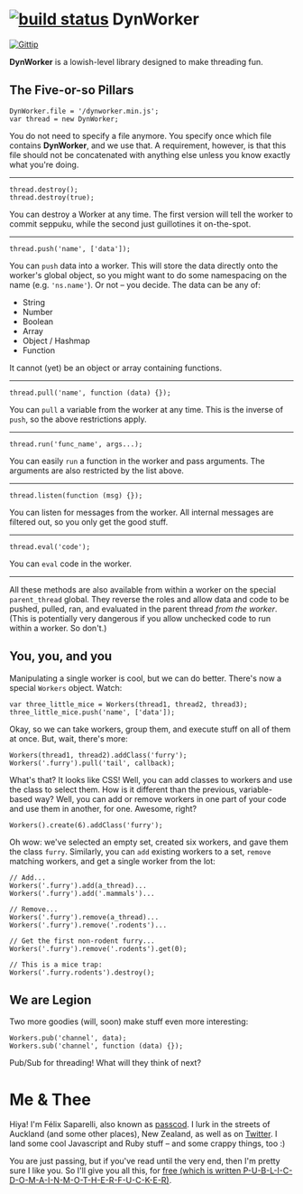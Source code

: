 [![build status](https://secure.travis-ci.org/passcod/DynWorker.png)](http://travis-ci.org/passcod/DynWorker)
DynWorker
=========

[![Gittip](http://stuff.passcod.net/gittip.png)](https://www.gittip.com/passcod/)

**DynWorker** is a lowish-level library designed to make threading fun.

## The Five-or-so Pillars

    DynWorker.file = '/dynworker.min.js';
    var thread = new DynWorker;

You do not need to specify a file anymore. You specify once which file
contains **DynWorker**, and we use that. A requirement, however, is that
this file should not be concatenated with anything else unless you know
exactly what you're doing.

---

    thread.destroy();
    thread.destroy(true);

You can destroy a Worker at any time. The first version will tell the worker
to commit seppuku, while the second just guillotines it on-the-spot.

---

    thread.push('name', ['data']);

You can `push` data into a worker. This will store the data directly onto
the worker's global object, so you might want to do some namespacing on the
name (e.g. `'ns.name'`). Or not &ndash; you decide. The data can be any of:

  + String
  + Number
  + Boolean
  + Array
  + Object / Hashmap
  + Function

It cannot (yet) be an object or array containing functions.

---

    thread.pull('name', function (data) {});

You can `pull` a variable from the worker at any time. This is the inverse of
`push`, so the above restrictions apply.

---

    thread.run('func_name', args...);

You can easily `run` a function in the worker and pass arguments. The arguments
are also restricted by the list above.

---

    thread.listen(function (msg) {});

You can listen for messages from the worker. All internal messages are filtered
out, so you only get the good stuff.

---

    thread.eval('code');

You can `eval` code in the worker.

---

All these methods are also available from within a worker on the special
`parent_thread` global. They reverse the roles and allow data and code to be pushed,
pulled, ran, and evaluated in the parent thread _from the worker_. (This is
potentially very dangerous if you allow unchecked code to run within a worker.
So don't.)


## You, you, and you

Manipulating a single worker is cool, but we can do better. There's now a
special `Workers` object. Watch:

    var three_little_mice = Workers(thread1, thread2, thread3);
    three_little_mice.push('name', ['data']);

Okay, so we can take workers, group them, and execute stuff on all of them
at once. But, wait, there's more:

    Workers(thread1, thread2).addClass('furry');
    Workers('.furry').pull('tail', callback);

What's that? It looks like CSS! Well, you can add classes to workers and
use the class to select them. How is it different than the previous,
variable-based way? Well, you can add or remove workers in one part of your
code and use them in another, for one. Awesome, right?

    Workers().create(6).addClass('furry');

Oh wow: we've selected an empty set, created six workers, and gave them the
class `furry`. Similarly, you can `add` existing workers to a set, `remove`
matching workers, and get a single worker from the lot:

    // Add...
    Workers('.furry').add(a_thread)...
    Workers('.furry').add('.mammals')...
    
    // Remove...
    Workers('.furry').remove(a_thread)...
    Workers('.furry').remove('.rodents')...
    
    // Get the first non-rodent furry...
    Workers('.furry').remove('.rodents').get(0);
    
    // This is a mice trap:
    Workers('.furry.rodents').destroy();


## We are Legion

Two more goodies (will, soon) make stuff even more interesting:

    Workers.pub('channel', data);
    Workers.sub('channel', function (data) {});

Pub/Sub for threading! What will they think of next?


Me & Thee
=========

Hiya! I'm Félix Saparelli, also known as [passcod](http://passcod.net). I lurk
in the streets of Auckland (and some other places), New Zealand, as well as on
[Twitter](https://twitter.com/passcod). I land some cool Javascript and Ruby
stuff &ndash; and some crappy things, too :)

You are just passing, but if you've read until the very end, then I'm pretty
sure I like you. So I'll give you all this, for
[free (which is written P-U-B-L-I-C-D-O-M-A-I-N-M-O-T-H-E-R-F-U-C-K-E-R)](http://unlicense.org).
